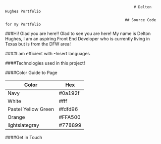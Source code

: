                                                               # Delton Hughes Portfolio 

                                                          ## Source Code for my Portfolio


###Hi! Glad you are here!!
Glad to see you are here! 
My name is Delton Hughes, I am an aspiring Front End Developer who is currently living in Texas but is from the DFW area!

####I am efficient with 
-Insert languages

####Technologies used in this project!

####Color Guide to Page

Color | Hex
------|------
Navy  | #0a192f
 White | #fff
Pastel Yellow Green  | #fdfd96
Orange| #FFA500
lightslategray | #778899


####Get in Touch




